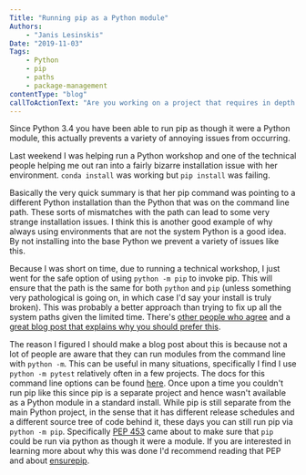 ```yaml
---
Title: "Running pip as a Python module"
Authors:
    - "Janis Lesinskis"
Date: "2019-11-03"
Tags: 
    - Python
    - pip
    - paths
    - package-management
contentType: "blog"
callToActionText: "Are you working on a project that requires in depth knowledge of Python? Get in touch today."
---
```


Since Python 3.4 you have been able to run pip as though it were a Python module, this actually prevents a variety of annoying issues from occurring.

<!-- end excerpt -->

Last weekend I was helping run a Python workshop and one of the technical people helping me out ran into a fairly bizarre installation issue with her environment.
`conda install` was working but `pip install` was failing.

Basically the very quick summary is that her pip command was pointing to a different Python installation than the Python that was on the command line path. These sorts of mismatches with the path can lead to some very strange installation issues. I think this is another good example of why always using environments that are not the system Python is a good idea. By not installing into the base Python we prevent a variety of issues like this.

Because I was short on time, due to running a technical workshop, I just went for the safe option of using `python -m pip` to invoke pip. This will ensure that the path is the same for both `python` and `pip` (unless something very pathological is going on, in which case I'd say your install is truly broken).
This was probably a better approach than trying to fix up all the system paths given the limited time.
There's [other people who agree](https://github.com/pypa/warehouse/issues/1563) and a [great blog post that explains why you should prefer this](https://snarky.ca/why-you-should-use-python-m-pip/).

The reason I figured I should make a blog post about this is because not a lot of people are aware that they can run modules from the command line with `python -m`.
This can be useful in many situations, specifically I find I use `python -m pytest` relatively often in a few projects.
The docs for this command line options can be found [here](https://docs.python.org/3/using/cmdline.html#cmdoption-m).
Once upon a time you couldn't run pip like this since pip is a separate project and hence wasn't available as a Python module in a standard install.
While pip is still separate from the main Python project, in the sense that it has different release schedules and a different source tree of code behind it, these days you can still run pip via `python -m pip`.
Specifically [PEP 453](https://www.python.org/dev/peps/pep-0453/) came about to make sure that `pip` could be run via python as though it were a module.
If you are interested in learning more about why this was done I'd recommend reading that PEP and about [ensurepip](https://docs.python.org/3/library/ensurepip.html).
